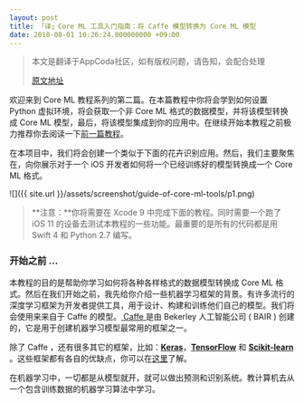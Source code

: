 ```yaml
---
layout: post
title: 「译」Core ML 工具入门指南：将 Caffe 模型转换为 Core ML 模型 
date: 2018-08-01 10:26:24.000000000 +09:00
---
```


> 本文是翻译于AppCoda社区，如有版权问题，请告知，会配合处理
> 
>  [原文地址](https://www.appcoda.com/core-ml-tools-conversion/)

欢迎来到 Core ML 教程系列的第二篇。在本篇教程中你将会学到如何设置 Python 虚拟环境，将会获取一个非 Core ML 格式的数据模型，并将该模型转换成 Core ML 模型，最后，将该模型集成到你的应用中。在继续开始本教程之前极力推荐你去阅读一下[前一篇教程](https://emptywalker.github.io/2018/07/introduction-core-ml/)。

在本项目中，我们将会创建一个类似于下面的花卉识别应用。然后，我们主要聚焦在，向你展示对于一个 iOS 开发者如何将一个已经训练好的模型转换成一个 Core ML 格式。

![]({{  site.url  }}/assets/screenshot/guide-of-core-ml-tools/p1.png)

> **注意：**你将需要在 Xcode 9 中完成下面的教程。同时需要一个跑了 iOS 11 的设备去测试本教程的一些功能。最重要的是所有的代码都是用 Swift 4 和 Python 2.7 编写。


### 开始之前 ...
本教程的目的是帮助你学习如何将各种各样格式的数据模型转换成 Core ML 格式。然后在我们开始之前，我先给你介绍一些机器学习框架的背景。有许多流行的深度学习框架为开发者提供工具，用于设计、构建和训练他们自己的模型。我们将会使用来来自于 Caffe 的模型。[ Caffe ](http://caffe.berkeleyvision.org/)是由 Bekerley 人工智能公司 ( BAIR ) 创建的，它是用于创建机器学习模型最常用的框架之一。

除了 Caffe ，还有很多其它的框架，比如：[**Keras**](https://keras.io/)，[**TensorFlow**](https://www.tensorflow.org/) 和 [**Scikit-learn**](http://scikit-learn.org/) 。这些框架都有各自的优缺点，你可以在[这里](https://www.quora.com/Which-neural-network-framework-is-the-best-Keras-Torch-or-Caffe)了解。

在机器学习中，一切都是从模型就开，就可以做出预测和识别系统。教计算机去从一个包含训练数据的机器学习算法中学习。



